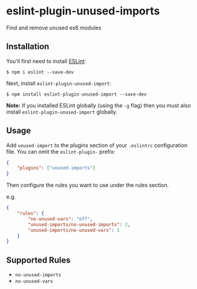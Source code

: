 # eslint-plugin-unused-imports

Find and remove unused es6 modules

## Installation

You'll first need to install [ESLint](http://eslint.org):

```
$ npm i eslint --save-dev
```

Next, install `eslint-plugin-unused-import`:

```
$ npm install eslint-plugin-unused-import --save-dev
```

**Note:** If you installed ESLint globally (using the `-g` flag) then you must also install `eslint-plugin-unused-import` globally.

## Usage

Add `unused-import` to the plugins section of your `.eslintrc` configuration file. You can omit the `eslint-plugin-` prefix:

```json
{
	"plugins": ["unused-imports"]
}
```

Then configure the rules you want to use under the rules section.

e.g.

```json
{
	"rules": {
		"no-unused-vars": "off",
		"unused-imports/no-unused-imports": 2,
		"unused-imports/no-unused-vars": 1
	}
}
```

## Supported Rules

- `no-unused-imports`
- `no-unused-vars`
